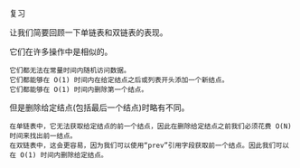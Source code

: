 复习

让我们简要回顾一下单链表和双链表的表现。

它们在许多操作中是相似的。

    它们都无法在常量时间内随机访问数据。
    它们都能够在 O(1) 时间内在给定结点之后或列表开头添加一个新结点。
    它们都能够在 O(1) 时间内删除第一个结点。

但是删除给定结点(包括最后一个结点)时略有不同。

    在单链表中，它无法获取给定结点的前一个结点，因此在删除给定结点之前我们必须花费 O(N) 时间来找出前一结点。
    在双链表中，这会更容易，因为我们可以使用“prev”引用字段获取前一个结点。因此我们可以在 O(1) 时间内删除给定结点。
